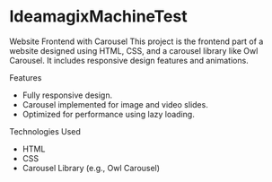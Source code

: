 # IdeamagixMachineTest

Website Frontend with Carousel
This project is the frontend part of a website designed using HTML, CSS, and a carousel library like Owl Carousel. It includes responsive design features and animations.

 Features

- Fully responsive design.
- Carousel implemented for image and video slides.
- Optimized for performance using lazy loading.

 Technologies Used

- HTML
- CSS
- Carousel Library (e.g., Owl Carousel)
